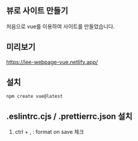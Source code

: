 ## 뷰로 사이트 만들기
처음으로 vue를 이용하여 사이트를 만들었습니다.

## 미리보기
https://lee-webpage-vue.netlify.app/

## 설치
`npm create vue@latest`

## .eslintrc.cjs / .prettierrc.json 설치
1. ctrl + , : format on save 체크
